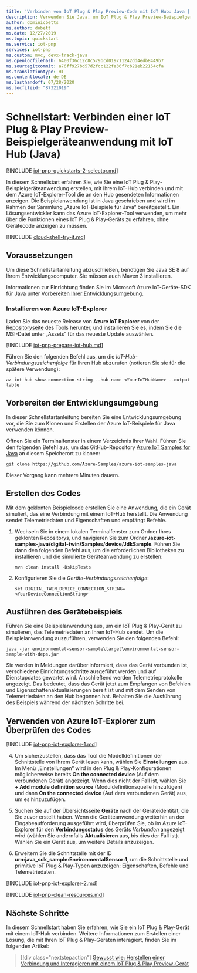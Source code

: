 ```yaml
---
title: 'Verbinden von IoT Plug & Play Preview-Code mit IoT Hub: Java | Microsoft-Dokumentation'
description: Verwenden Sie Java, um IoT Plug & Play Preview-Beispielgerätecode zu erstellen und auszuführen, der eine Verbindung mit einer IoT Hub-Instanz herstellt. Verwenden Sie das Tool Azure IoT-Explorer, um die vom Gerät an den Hub gesendeten Informationen anzuzeigen.
author: dominicbetts
ms.author: dobett
ms.date: 12/27/2019
ms.topic: quickstart
ms.service: iot-pnp
services: iot-pnp
ms.custom: mvc, devx-track-java
ms.openlocfilehash: 6400f36c12c8c579bcd019711242dd4edb8449b7
ms.sourcegitcommit: a76ff927bd57d2fcc122fa36f7cb21eb22154cfa
ms.translationtype: HT
ms.contentlocale: de-DE
ms.lasthandoff: 07/28/2020
ms.locfileid: "87321019"
---
```

# <a name="quickstart-connect-a-sample-iot-plug-and-play-preview-device-application-to-iot-hub-java"></a>Schnellstart: Verbinden einer IoT Plug & Play Preview-Beispielgeräteanwendung mit IoT Hub (Java)

[!INCLUDE [iot-pnp-quickstarts-2-selector.md](../../includes/iot-pnp-quickstarts-2-selector.md)]

In diesem Schnellstart erfahren Sie, wie Sie eine IoT Plug & Play-Beispielgeräteanwendung erstellen, mit Ihrem IoT-Hub verbinden und mit dem Azure IoT-Explorer-Tool die an den Hub gesendeten Informationen anzeigen. Die Beispielanwendung ist in Java geschrieben und wird im Rahmen der Sammlung „Azure IoT-Beispiele für Java“ bereitgestellt. Ein Lösungsentwickler kann das Azure IoT-Explorer-Tool verwenden, um mehr über die Funktionen eines IoT Plug & Play-Geräts zu erfahren, ohne Gerätecode anzeigen zu müssen.

[!INCLUDE [cloud-shell-try-it.md](../../includes/cloud-shell-try-it.md)]

## <a name="prerequisites"></a>Voraussetzungen

Um diese Schnellstartanleitung abzuschließen, benötigen Sie Java SE 8 auf Ihrem Entwicklungscomputer. Sie müssen auch Maven 3 installieren.

Informationen zur Einrichtung finden Sie im Microsoft Azure IoT-Geräte-SDK für Java unter [Vorbereiten Ihrer Entwicklungsumgebung](https://github.com/Azure/azure-iot-sdk-java/blob/preview/doc/java-devbox-setup.md).

### <a name="install-the-azure-iot-explorer"></a>Installieren von Azure IoT-Explorer

Laden Sie das neueste Release von **Azure IoT Explorer** von der [Repositoryseite](https://github.com/Azure/azure-iot-explorer/releases) des Tools herunter, und installieren Sie es, indem Sie die MSI-Datei unter „Assets“ für das neueste Update auswählen.

[!INCLUDE [iot-pnp-prepare-iot-hub.md](../../includes/iot-pnp-prepare-iot-hub.md)]

Führen Sie den folgenden Befehl aus, um die _IoT-Hub-Verbindungszeichenfolge_ für Ihren Hub abzurufen (notieren Sie sie für die spätere Verwendung):

```azurecli-interactive
az iot hub show-connection-string --hub-name <YourIoTHubName> --output table
```

## <a name="prepare-the-development-environment"></a>Vorbereiten der Entwicklungsumgebung

In dieser Schnellstartanleitung bereiten Sie eine Entwicklungsumgebung vor, die Sie zum Klonen und Erstellen der Azure IoT-Beispiele für Java verwenden können.

Öffnen Sie ein Terminalfenster in einem Verzeichnis Ihrer Wahl. Führen Sie den folgenden Befehl aus, um das GitHub-Repository [Azure IoT Samples for Java](https://github.com/Azure-Samples/azure-iot-samples-java) an diesem Speicherort zu klonen:

```cmd/sh
git clone https://github.com/Azure-Samples/azure-iot-samples-java
```

Dieser Vorgang kann mehrere Minuten dauern.

## <a name="build-the-code"></a>Erstellen des Codes

Mit dem geklonten Beispielcode erstellen Sie eine Anwendung, die ein Gerät simuliert, das eine Verbindung mit einem IoT-Hub herstellt. Die Anwendung sendet Telemetriedaten und Eigenschaften und empfängt Befehle.

1. Wechseln Sie in einem lokalen Terminalfenster zum Ordner Ihres geklonten Repositorys, und navigieren Sie zum Ordner **/azure-iot-samples-java/digital-twin/Samples/device/JdkSample**. Führen Sie dann den folgenden Befehl aus, um die erforderlichen Bibliotheken zu installieren und die simulierte Geräteanwendung zu erstellen:

    ```cmd/sh
    mvn clean install -DskipTests
    ```

1. Konfigurieren Sie die _Geräte-Verbindungszeichenfolge_:

    ```cmd/sh
    set DIGITAL_TWIN_DEVICE_CONNECTION_STRING=<YourDeviceConnectionString>
    ```

## <a name="run-the-device-sample"></a>Ausführen des Gerätebeispiels

Führen Sie eine Beispielanwendung aus, um ein IoT Plug & Play-Gerät zu simulieren, das Telemetriedaten an Ihren IoT-Hub sendet. Um die Beispielanwendung auszuführen, verwenden Sie den folgenden Befehl:

```cmd\sh
java -jar environmental-sensor-sample\target\environmental-sensor-sample-with-deps.jar
```

Sie werden in Meldungen darüber informiert, dass das Gerät verbunden ist, verschiedene Einrichtungsschritte ausgeführt werden und auf Dienstupdates gewartet wird. Anschließend werden Telemetrieprotokolle angezeigt. Das bedeutet, dass das Gerät jetzt zum Empfangen von Befehlen und Eigenschaftenaktualisierungen bereit ist und mit dem Senden von Telemetriedaten an den Hub begonnen hat. Behalten Sie die Ausführung des Beispiels während der nächsten Schritte bei.

## <a name="use-the-azure-iot-explorer-to-validate-the-code"></a>Verwenden von Azure IoT-Explorer zum Überprüfen des Codes

[!INCLUDE [iot-pnp-iot-explorer-1.md](../../includes/iot-pnp-iot-explorer-1.md)]

4. Um sicherzustellen, dass das Tool die Modelldefinitionen der Schnittstelle von Ihrem Gerät lesen kann, wählen Sie **Einstellungen** aus. Im Menü „Einstellungen“ wird in den Plug & Play-Konfigurationen möglicherweise bereits **On the connected device** (Auf dem verbundenen Gerät) angezeigt. Wenn dies nicht der Fall ist, wählen Sie **+ Add module definition source** (Moduldefinitionsquelle hinzufügen) und dann **On the connected device** (Auf dem verbundenen Gerät) aus, um es hinzuzufügen.

1. Suchen Sie auf der Übersichtsseite **Geräte** nach der Geräteidentität, die Sie zuvor erstellt haben. Wenn die Geräteanwendung weiterhin an der Eingabeaufforderung ausgeführt wird, überprüfen Sie, ob im Azure IoT-Explorer für den **Verbindungsstatus** des Geräts _Verbunden_ angezeigt wird (wählen Sie andernfalls **Aktualisieren** aus, bis dies der Fall ist). Wählen Sie ein Gerät aus, um weitere Details anzuzeigen.

1. Erweitern Sie die Schnittstelle mit der ID **urn:java_sdk_sample:EnvironmentalSensor:1**, um die Schnittstelle und primitive IoT Plug & Play-Typen anzuzeigen: Eigenschaften, Befehle und Telemetriedaten.

[!INCLUDE [iot-pnp-iot-explorer-2.md](../../includes/iot-pnp-iot-explorer-2.md)]

[!INCLUDE [iot-pnp-clean-resources.md](../../includes/iot-pnp-clean-resources.md)]

## <a name="next-steps"></a>Nächste Schritte

In diesem Schnellstart haben Sie erfahren, wie Sie ein IoT Plug & Play-Gerät mit einem IoT-Hub verbinden. Weitere Informationen zum Erstellen einer Lösung, die mit Ihren IoT Plug & Play-Geräten interagiert, finden Sie im folgenden Artikel:

> [!div class="nextstepaction"]
> [Gewusst wie: Herstellen einer Verbindung und Interagieren mit einem IoT Plug & Play Preview-Gerät](howto-develop-solution.md)
